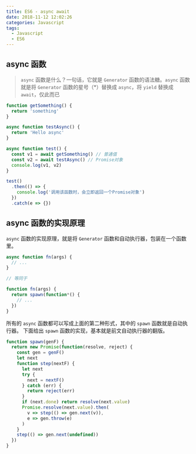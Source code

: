 ```yaml
---
title: ES6 - async await
date: 2018-11-12 12:02:26
categories: Javascript
tags:
  - Javascript
  - ES6
---
```


## async 函数

> `async` 函数是什么？一句话，它就是 `Generator` 函数的语法糖。`async` 函数就是将 `Generator` 函数的星号（\*）替换成 `async`，将 `yield` 替换成 `await`，仅此而已

```js
function getSomething() {
  return 'something'
}

async function testAsync() {
  return 'Hello async'
}

async function test() {
  const v1 = await getSomething() // 普通值
  const v2 = await testAsync() // Promise对象
  console.log(v1, v2)
}

test()
  .then(() => {
    console.log('调用该函数时，会立即返回一个Promise对象')
  })
  .catch(e => {})
```

## async 函数的实现原理

`async` 函数的实现原理，就是将 `Generator` 函数和自动执行器，包装在一个函数里。

```js
async function fn(args) {
  // ...
}

// 等同于

function fn(args) {
  return spawn(function*() {
    // ...
  })
}
```

所有的 `async` 函数都可以写成上面的第二种形式，其中的 `spawn` 函数就是自动执行器。
下面给出 `spawn` 函数的实现，基本就是前文自动执行器的翻版。

```js
function spawn(genF) {
  return new Promise(function(resolve, reject) {
    const gen = genF()
    let next
    function step(nextF) {
      let next
      try {
        next = nextF()
      } catch (err) {
        return reject(err)
      }
      if (next.done) return resolve(next.value)
      Promise.resolve(next.value).then(
        v => step(() => gen.next(v)), 
        e => gen.throw(e)
      )
    }
    step(() => gen.next(undefined))
  })
}
```
